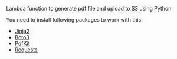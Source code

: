 Lambda function to generate pdf file and upload to S3 using Python

You need to install following packages to work with this:
<ul>
  <li><a href="https://palletsprojects.com/p/jinja/">Jinja2</a></li>
  <li><a href="https://boto3.amazonaws.com/v1/documentation/api/latest/index.html">Boto3</a></li>
  <li><a href="https://github.com/JazzCore/python-pdfkit">PdfKit</a></li>
  <li><a href="https://pypi.org/project/requests/">Requests</a></li>
</ul>
